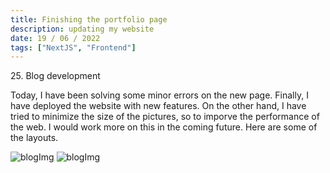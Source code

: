 ```yaml
---
title: Finishing the portfolio page
description: updating my website
date: 19 / 06 / 2022
tags: ["NextJS", "Frontend"]
---
```


<p>25. Blog development</p>

<p> Today, I have been solving some minor errors on the new page. Finally, I have deployed the website with new features. On the other hand, I have tried to minimize the size of the pictures, so to imporve the performance of the web. I would work more on this in the coming future. Here are some of the layouts.
</p>
<img src="/Blog/20220618-1.png" alt="blogImg" />
<img src="/Blog/20220618-2.png" alt="blogImg" />
